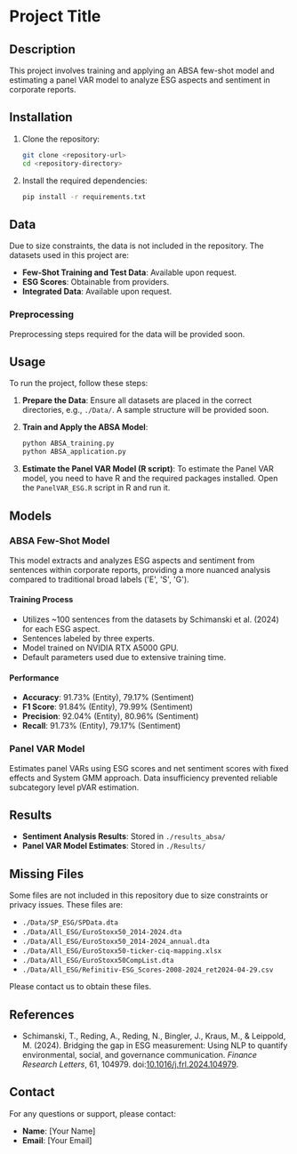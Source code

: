 # Project Title

## Description
This project involves training and applying an ABSA few-shot model and estimating a panel VAR model to analyze ESG aspects and sentiment in corporate reports.

## Installation
1. Clone the repository:
    ```bash
    git clone <repository-url>
    cd <repository-directory>
    ```

2. Install the required dependencies:
    ```bash
    pip install -r requirements.txt
    ```

## Data
Due to size constraints, the data is not included in the repository. The datasets used in this project are:

- **Few-Shot Training and Test Data**: Available upon request.
- **ESG Scores**: Obtainable from providers.
- **Integrated Data**: Available upon request.

### Preprocessing
Preprocessing steps required for the data will be provided soon.

## Usage
To run the project, follow these steps:

1. **Prepare the Data**: Ensure all datasets are placed in the correct directories, e.g., `./Data/`. A sample structure will be provided soon.

2. **Train and Apply the ABSA Model**:
    ```bash
    python ABSA_training.py
    python ABSA_application.py
    ```

3. **Estimate the Panel VAR Model (R script)**:
    To estimate the Panel VAR model, you need to have R and the required packages installed. Open the `PanelVAR_ESG.R` script in R and run it.

## Models
### ABSA Few-Shot Model
This model extracts and analyzes ESG aspects and sentiment from sentences within corporate reports, providing a more nuanced analysis compared to traditional broad labels ('E', 'S', 'G').

#### Training Process
- Utilizes ~100 sentences from the datasets by Schimanski et al. (2024) for each ESG aspect.
- Sentences labeled by three experts.
- Model trained on NVIDIA RTX A5000 GPU.
- Default parameters used due to extensive training time.

#### Performance
- **Accuracy**: 91.73% (Entity), 79.17% (Sentiment)
- **F1 Score**: 91.84% (Entity), 79.99% (Sentiment)
- **Precision**: 92.04% (Entity), 80.96% (Sentiment)
- **Recall**: 91.73% (Entity), 79.17% (Sentiment)

### Panel VAR Model
Estimates panel VARs using ESG scores and net sentiment scores with fixed effects and System GMM approach. Data insufficiency prevented reliable subcategory level pVAR estimation.

## Results
- **Sentiment Analysis Results**: Stored in `./results_absa/`
- **Panel VAR Model Estimates**: Stored in `./Results/`

## Missing Files
Some files are not included in this repository due to size constraints or privacy issues. These files are:

- `./Data/SP_ESG/SPData.dta`
- `./Data/All_ESG/EuroStoxx50_2014-2024.dta`
- `./Data/All_ESG/EuroStoxx50_2014-2024_annual.dta`
- `./Data/All_ESG/EuroStoxx50-ticker-ciq-mapping.xlsx`
- `./Data/All_ESG/EuroStoxx50CompList.dta`
- `./Data/All_ESG/Refinitiv-ESG_Scores-2008-2024_ret2024-04-29.csv`

Please contact us to obtain these files.

## References
- Schimanski, T., Reding, A., Reding, N., Bingler, J., Kraus, M., & Leippold, M. (2024). Bridging the gap in ESG measurement: Using NLP to quantify environmental, social, and governance communication. *Finance Research Letters*, 61, 104979. doi:[10.1016/j.frl.2024.104979](https://doi.org/10.1016/j.frl.2024.104979).

## Contact
For any questions or support, please contact:
- **Name**: [Your Name]
- **Email**: [Your Email]
